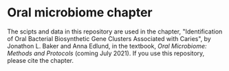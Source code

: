 # Oral microbiome chapter

The scipts and data in this repository are used in the chapter, "Identification of Oral Bacterial Biosynthetic Gene Clusters Associated with Caries", by Jonathon L. Baker and Anna Edlund, in the textbook, *Oral Microbiome: Methods and Protocols* (coming July 2021).  If you use this repository, please cite the chapter.
